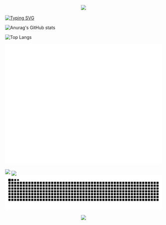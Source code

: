 <p align="center">
<img src="https://capsule-render.vercel.app/api?type=waving&color=timeGradient&height=300&&section=header&text=HI!!!HEREIS-SCUPI-SIGMED-LEADER&fontSize=90&fontAlign=50&fontAlignY=30&desc=TIRAMISUQIAO!&descAlign=50&descSize=30&descAlignY=60&animation=twinkling" />
</p>

[![Typing SVG](https://readme-typing-svg.demolab.com?font=Fira+Code&weight=500&pause=1000&color=5D17F7&background=FFFFFF00&center=true%C2%A0%E7%9C%9F&vCenter=false%C2%A0%E5%81%87&repeat=true%C2%A0%E7%9C%9F&random=false%C2%A0%E5%81%87&width=435&lines=MY+NAME+IS+JUNQIAO+WANG;Welcome+To+My+SECRETDOOR)](https://git.io/typing-svg)

![Anurag's GitHub stats](https://github-readme-stats.vercel.app/api?username=TiramisuQiao)

![Top Langs](https://github-readme-stats.vercel.app/api/top-langs/?username=TiramisuQiao)

![Metrics](/github-metrics.svg)


<img width="800" src="https://github-readme-activity-graph.vercel.app/graph?username=TiramisuQiao&theme=github-compact&hide_border=true&area=true" />

<img align="center" src="https://skillicons.dev/icons?i=anaconda,c,cpp,git,github,gmail,ai,linux,md,powershell,pycharm,py,pytorch,ubuntu,vscode&theme=light" />

<picture>
  <source media="(prefers-color-scheme: dark)" srcset="https://raw.githubusercontent.com/TiramisuQiao/TiramisuQiao/refs/heads/output/github-contribution-grid-snake-dark.svg">
  <source media="(prefers-color-scheme: light)" srcset="https://raw.githubusercontent.com/TiramisuQiao/TiramisuQiao/output/github-contribution-grid-snake.svg">
  <img alt="github contribution grid snake animation" src="https://raw.githubusercontent.com/TiramisuQiao/TiramisuQiao/output/github-contribution-grid-snake.svg">
</picture>

<p align="center">
<img src="https://capsule-render.vercel.app/api?type=waving&color=timeGradient&height=300&&section=footer&text=THE_END&fontSize=90&fontAlign=50&fontAlignY=70&desc=HOPE_YOU_WELL&descAlign=50&descSize=30&descAlignY=40&animation=twinkling" />
</p>












<!---
gamefreshman/gamefreshman is a ✨ special ✨ repository because its `README.md` (this file) appears on your GitHub profile.
You can click the Preview link to take a look at your changes.
--->
